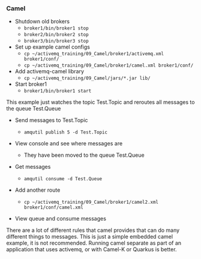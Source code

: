 ### Camel
  * Shutdown old brokers
    * `broker1/bin/broker1 stop`
    * `broker2/bin/broker2 stop`
    * `broker3/bin/broker3 stop`
  * Set up example camel configs
    * `cp ~/activemq_training/09_Camel/broker1/activemq.xml broker1/conf/`
    * `cp ~/activemq_training/09_Camel/broker1/camel.xml broker1/conf/`
  * Add activemq-camel library
    * `cp ~/activemq_training/09_Camel/jars/*.jar lib/`
  * Start broker1
    * `broker1/bin/broker1 start`

This example just watches the topic Test.Topic and reroutes all messages to the queue Test.Queue

  * Send messages to Test.Topic
    * `amqutil publish 5 -d Test.Topic`
  * View console and see where messages are
    * They have been moved to the queue Test.Queue
  * Get messages
    * `amqutil consume -d Test.Queue`


  * Add another route
    * `cp ~/activemq_training/09_Camel/broker1/camel2.xml broker1/conf/camel.xml`
  * View queue and consume messages

There are a lot of different rules that camel provides that can do many different things to messages.
This is just a simple embedded camel example, it is not recommended. Running camel separate as part of an application that uses activemq, or with Camel-K or Quarkus is better.
